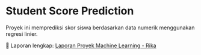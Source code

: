 # Student Score Prediction

Proyek ini memprediksi skor siswa berdasarkan data numerik menggunakan regresi linier.

📄 Laporan lengkap: [Laporan Proyek Machine Learning - Rika](./Laporan%20Proyek%20Machine%20Learning%20-%20Rika.md)

